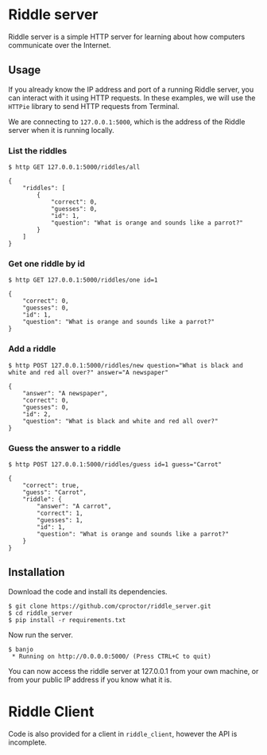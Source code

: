 # Riddle server

Riddle server is a simple HTTP server for learning about how computers
communicate over the Internet. 

## Usage

If you already know the IP address and port of a running Riddle server, you can
interact with it using HTTP requests. In these examples, we will use the
`HTTPie` library to send HTTP requests from Terminal.

We are connecting to `127.0.0.1:5000`, which is the address of the Riddle server
when it is running locally.

### List the riddles
```
$ http GET 127.0.0.1:5000/riddles/all

{
    "riddles": [
        {
            "correct": 0,
            "guesses": 0,
            "id": 1,
            "question": "What is orange and sounds like a parrot?"
        }
    ]
}
```

### Get one riddle by id
```
$ http GET 127.0.0.1:5000/riddles/one id=1

{
    "correct": 0,
    "guesses": 0,
    "id": 1,
    "question": "What is orange and sounds like a parrot?"
}
```

### Add a riddle

```
$ http POST 127.0.0.1:5000/riddles/new question="What is black and white and red all over?" answer="A newspaper"

{
    "answer": "A newspaper",
    "correct": 0,
    "guesses": 0,
    "id": 2,
    "question": "What is black and white and red all over?"
}
```

### Guess the answer to a riddle

```
$ http POST 127.0.0.1:5000/riddles/guess id=1 guess="Carrot"

{
    "correct": true,
    "guess": "Carrot",
    "riddle": {
        "answer": "A carrot",
        "correct": 1,
        "guesses": 1,
        "id": 1,
        "question": "What is orange and sounds like a parrot?"
    }
}
```


## Installation

Download the code and install its dependencies. 

```
$ git clone https://github.com/cproctor/riddle_server.git
$ cd riddle_server
$ pip install -r requirements.txt
```

Now run the server. 

```
$ banjo
 * Running on http://0.0.0.0:5000/ (Press CTRL+C to quit)
```

You can now access the riddle server at 127.0.0.1 from your own machine, or from
your public IP address if you know what it is. 

# Riddle Client

Code is also provided for a client in `riddle_client`, however the API is
incomplete.
